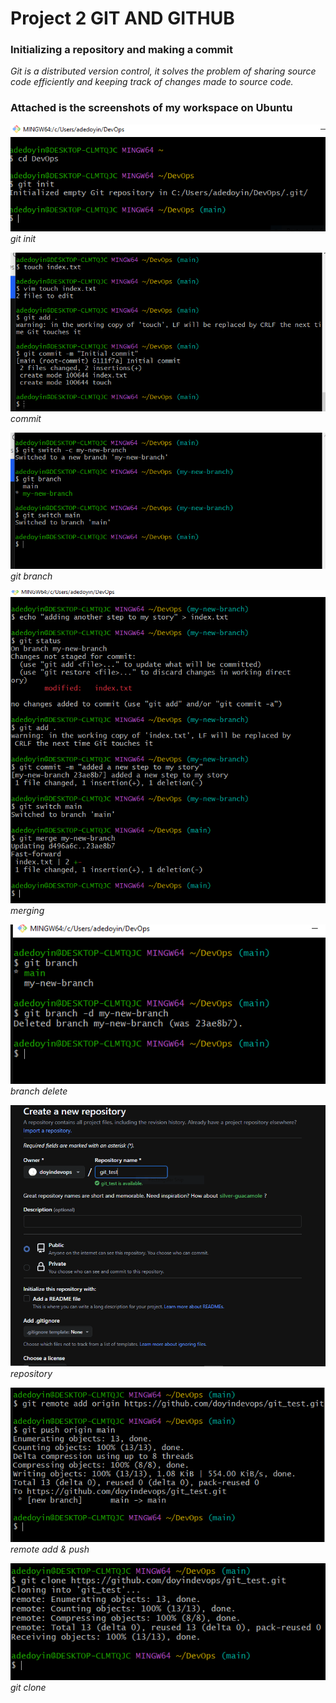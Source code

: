 # Project 2 GIT AND GITHUB

### Initializing a repository and making a commit


*Git is a distributed version control, it solves the problem of sharing source code efficiently and keeping track of changes made to source code.*

### Attached is the screenshots of my workspace on Ubuntu


![Alt text](<Images/1 Git init/INIT.PNG>) *git init*

![Alt text](<Images/2 commit/commit.PNG>)  *commit*

![Alt text](<Images/3 git branch/git branch.PNG>) *git branch*

![Alt text](<Images/4 merging/merging.PNG>)  *merging*

![Alt text](<Images/5 branch delete/branch delete.PNG>) *branch delete*

![Alt text](<Images/6 git repository/git repository.PNG>) *repository*

![Alt text](<Images/7 Remote add & push/remote add and push.PNG>) *remote add & push*

![Alt text](<Images/8 git clone/git clone.PNG>) *git clone*